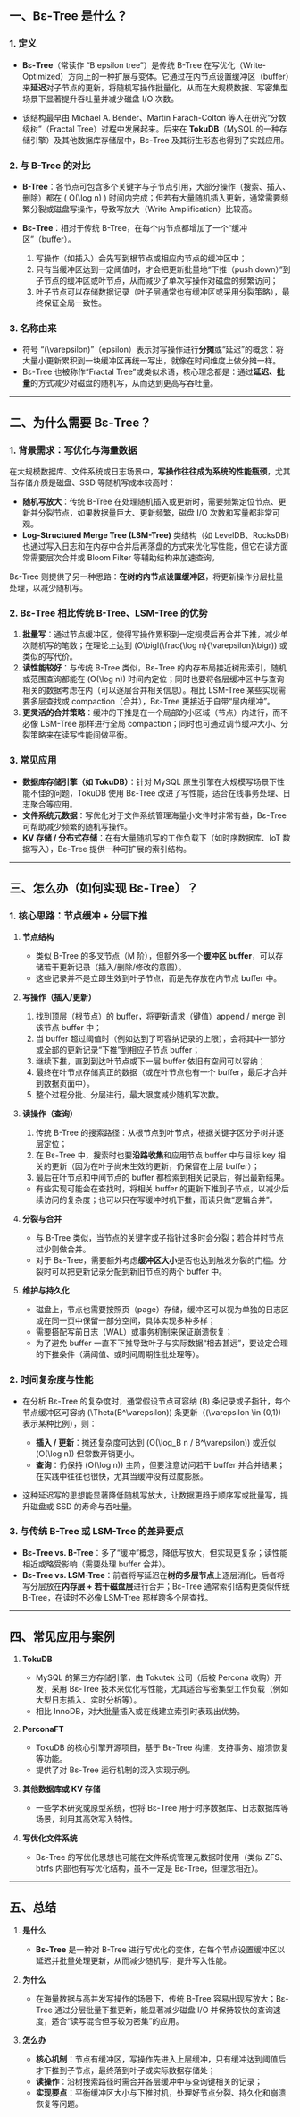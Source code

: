 ## 一、Bε-Tree 是什么？

### 1. 定义

- **Bε-Tree**（常读作 “B epsilon tree”）是传统 B-Tree 在写优化（Write-Optimized）方向上的一种扩展与变体。它通过在内节点设置缓冲区（buffer）来**延迟**对子节点的更新，将随机写操作批量化，从而在大规模数据、写密集型场景下显著提升吞吐量并减少磁盘 I/O 次数。

- 该结构最早由 Michael A. Bender、Martin Farach-Colton 等人在研究“分数级树”（Fractal Tree）过程中发展起来。后来在 **TokuDB**（MySQL 的一种存储引擎）及其他数据库存储层中，Bε-Tree 及其衍生形态也得到了实践应用。

### 2. 与 B-Tree 的对比

- **B-Tree**：各节点可包含多个关键字与子节点引用，大部分操作（搜索、插入、删除）都在 \( O(\log n) \) 时间内完成；但若有大量随机插入更新，通常需要频繁分裂或磁盘写操作，导致写放大（Write Amplification）比较高。

- **Bε-Tree**：相对于传统 B-Tree，在每个内节点都增加了一个“缓冲区”（buffer）。
  1. 写操作（如插入）会先写到根节点或相应内节点的缓冲区中；
  2. 只有当缓冲区达到一定阈值时，才会把更新批量地“下推（push down）”到子节点的缓冲区或叶节点，从而减少了单次写操作对磁盘的频繁访问；
  3. 叶子节点可以存储数据记录（叶子层通常也有缓冲区或采用分裂策略），最终保证全局一致性。

### 3. 名称由来

- 符号 “\(\varepsilon\)”（epsilon）表示对写操作进行**分摊**或“延迟”的概念：将大量小更新累积到一块缓冲区再统一写出，就像在时间维度上做分摊一样。
- Bε-Tree 也被称作“Fractal Tree”或类似术语，核心理念都是：通过**延迟、批量**的方式减少对磁盘的随机写，从而达到更高写吞吐量。

---

## 二、为什么需要 Bε-Tree？

### 1. 背景需求：写优化与海量数据

在大规模数据库、文件系统或日志场景中，**写操作往往成为系统的性能瓶颈**，尤其当存储介质是磁盘、SSD 等随机写成本较高时：

- **随机写放大**：传统 B-Tree 在处理随机插入或更新时，需要频繁定位节点、更新并分裂节点，如果数据量巨大、更新频繁，磁盘 I/O 次数和写量都非常可观。
- **Log-Structured Merge Tree (LSM-Tree)** 类结构（如 LevelDB、RocksDB）也通过写入日志和在内存中合并后再落盘的方式来优化写性能，但它在读方面常需要层次合并或 Bloom Filter 等辅助结构来加速查询。

Bε-Tree 则提供了另一种思路：**在树的内节点设置缓冲区**，将更新操作分层批量处理，以减少随机写。

### 2. Bε-Tree 相比传统 B-Tree、LSM-Tree 的优势

1. **批量写**：通过节点缓冲区，使得写操作累积到一定规模后再合并下推，减少单次随机写的笔数；在理论上达到 \(O\bigl(\frac{\log n}{\varepsilon}\bigr)\) 或类似的写代价。
2. **读性能较好**：与传统 B-Tree 类似，Bε-Tree 的内存布局接近树形索引，随机或范围查询都能在 \(O(\log n)\) 时间内定位；同时也要将各层缓冲区中与查询相关的数据考虑在内（可以逐层合并相关信息）。相比 LSM-Tree 某些实现需要多层查找或 compaction（合并），Bε-Tree 更接近于自带“层内缓冲”。
3. **更灵活的合并策略**：缓冲的下推是在一个局部的小区域（节点）内进行，而不必像 LSM-Tree 那样进行全局 compaction；同时也可通过调节缓冲大小、分裂策略来在读写性能间做平衡。

### 3. 常见应用

- **数据库存储引擎（如 TokuDB）**：针对 MySQL 原生引擎在大规模写场景下性能不佳的问题，TokuDB 使用 Bε-Tree 改进了写性能，适合在线事务处理、日志聚合等应用。
- **文件系统元数据**：写优化对于文件系统管理海量小文件时非常有益，Bε-Tree 可帮助减少频繁的随机写操作。
- **KV 存储 / 分布式存储**：在有大量随机写的工作负载下（如时序数据库、IoT 数据写入），Bε-Tree 提供一种可扩展的索引结构。

---

## 三、怎么办（如何实现 Bε-Tree）？

### 1. 核心思路：节点缓冲 + 分层下推

1. **节点结构**

   - 类似 B-Tree 的多叉节点（M 阶），但额外多一个**缓冲区 buffer**，可以存储若干更新记录（插入/删除/修改的意图）。
   - 这些记录并不是立即生效到叶子节点，而是先存放在内节点 buffer 中。

2. **写操作（插入/更新）**

   1. 找到顶层（根节点）的 buffer，将更新请求（键值）append / merge 到该节点 buffer 中；
   2. 当 buffer 超过阈值时（例如达到了可容纳记录的上限），会将其中一部分或全部的更新记录“下推”到相应子节点 buffer；
   3. 继续下推，直到到达叶节点或下一层 buffer 依旧有空间可以容纳；
   4. 最终在叶节点存储真正的数据（或在叶节点也有一个 buffer，最后才合并到数据页面中）。
   5. 整个过程分批、分层进行，最大限度减少随机写次数。

3. **读操作（查询）**

   1. 传统 B-Tree 的搜索路径：从根节点到叶节点，根据关键字区分子树并逐层定位；
   2. 在 Bε-Tree 中，搜索时也要**沿路收集**和应用节点 buffer 中与目标 key 相关的更新（因为在叶子尚未生效的更新，仍保留在上层 buffer）；
   3. 最后在叶节点和中间节点的 buffer 都检索到相关记录后，得出最新结果。

   - 有些实现可能会在查找时，将相关 buffer 的更新下推到子节点，以减少后续访问的复杂度；也可以只在写缓冲时机下推，而读只做“逻辑合并”。

4. **分裂与合并**

   - 与 B-Tree 类似，当节点的关键字或子指针过多时会分裂；若合并时节点过少则做合并。
   - 对于 Bε-Tree，需要额外考虑**缓冲区大小**是否也达到触发分裂的门槛。分裂时可以把更新记录分配到新旧节点的两个 buffer 中。

5. **维护与持久化**
   - 磁盘上，节点也需要按照页（page）存储，缓冲区可以视为单独的日志区或在同一页中保留一部分空间，具体实现多种多样；
   - 需要搭配写前日志（WAL）或事务机制来保证崩溃恢复；
   - 为了避免 buffer 一直不下推导致叶子与实际数据“相去甚远”，要设定合理的下推条件（满阈值、或时间周期性批处理等）。

### 2. 时间复杂度与性能

- 在分析 Bε-Tree 的复杂度时，通常假设节点可容纳 \(B\) 条记录或子指针，每个节点缓冲区可容纳 \(\Theta(B^\varepsilon)\) 条更新（\(\varepsilon \in (0,1)\) 表示某种比例），则：

  - **插入 / 更新**：摊还复杂度可达到 \(O(\log_B n / B^\varepsilon)\) 或近似 \(O(\log n)\) 但常数开销更小。
  - **查询**：仍保持 \(O(\log n)\) 主阶，但要注意访问若干 buffer 并合并结果；在实践中往往也很快，尤其当缓冲没有过度膨胀。

- 这种延迟写的思想能显著降低随机写放大，让数据更趋于顺序写或批量写，提升磁盘或 SSD 的寿命与吞吐量。

### 3. 与传统 B-Tree 或 LSM-Tree 的差异要点

- **Bε-Tree vs. B-Tree**：多了“缓冲”概念，降低写放大，但实现更复杂；读性能相近或略受影响（需要处理 buffer 合并）。
- **Bε-Tree vs. LSM-Tree**：前者将写延迟在**树的多层节点**上逐层消化，后者将写分层放在**内存层 + 若干磁盘层**进行合并；Bε-Tree 通常索引结构更类似传统 B-Tree，在读时不必像 LSM-Tree 那样跨多个层查找。

---

## 四、常见应用与案例

1. **TokuDB**

   - MySQL 的第三方存储引擎，由 Tokutek 公司（后被 Percona 收购）开发，采用 Bε-Tree 技术来优化写性能，尤其适合写密集型工作负载（例如大型日志插入、实时分析等）。
   - 相比 InnoDB，对大批量插入或在线建立索引时表现出优势。

2. **PerconaFT**

   - TokuDB 的核心引擎开源项目，基于 Bε-Tree 构建，支持事务、崩溃恢复等功能。
   - 提供了对 Bε-Tree 运行机制的深入实现示例。

3. **其他数据库或 KV 存储**

   - 一些学术研究或原型系统，也将 Bε-Tree 用于时序数据库、日志数据库等场景，利用其高效写入特性。

4. **写优化文件系统**
   - Bε-Tree 的写优化思想也可能在文件系统管理元数据时使用（类似 ZFS、btrfs 内部也有写优化结构，虽不一定是 Bε-Tree，但理念相近）。

---

## 五、总结

1. **是什么**

   - **Bε-Tree** 是一种对 B-Tree 进行写优化的变体，在每个节点设置缓冲区以延迟并批量处理更新，从而减少随机写，提升写入性能。

2. **为什么**

   - 在海量数据与高并发写操作的场景下，传统 B-Tree 容易出现写放大；Bε-Tree 通过分层批量下推更新，能显著减少磁盘 I/O 并保持较快的查询速度，适合“读写混合但写较为密集”的应用。

3. **怎么办**
   - **核心机制**：节点有缓冲区，写操作先进入上层缓冲，只有缓冲达到阈值后才下推到子节点，最终落到叶子或实际数据存储处；
   - **读操作**：沿树搜索路径时需合并各层缓冲中与查询键相关的记录；
   - **实现要点**：平衡缓冲区大小与下推时机，处理好节点分裂、持久化和崩溃恢复等问题。
